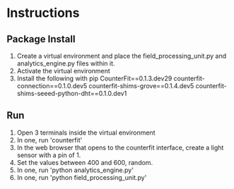 # Instructions

## Package Install
1. Create a virtual environment and place the field_processing_unit.py and analytics_engine.py files within it.
2. Activate the virtual environment
3. Install the following with pip
    CounterFit==0.1.3.dev29
    counterfit-connection==0.1.0.dev5
    counterfit-shims-grove==0.1.4.dev5
    counterfit-shims-seeed-python-dht==0.1.0.dev1

## Run
1. Open 3 terminals inside the virtual environment
2. In one, run 'counterfit'
3. In the web browser that opens to the counterfit interface, create a light sensor with a pin of 1.
4. Set the values between 400 and 600, random.
4. In one, run 'python analytics_engine.py'
5. In one, run 'python field_processing_unit.py'